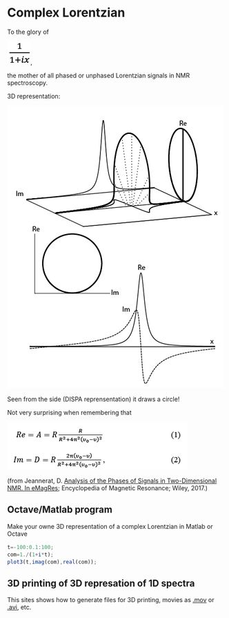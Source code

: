 # Complex Lorentzian

To the glory of 

![](eq.png),

the mother of all phased or unphased Lorentzian signals in NMR spectroscopy.


3D representation:

![](ima2.png)

Seen from the side (DISPA reprensentation) it draws a circle! 

Not very surprising when remembering that

![](eqcircl.png)


(from Jeannerat, D. [Analysis of the Phases of Signals in Two-Dimensional NMR. In eMagRes](https://archive-ouverte.unige.ch/unige:93864/ATTACHMENT01); Encyclopedia of Magnetic Resonance; Wiley, 2017.)

## Octave/Matlab program 
Make your owne 3D representation of a complex Lorentzian in Matlab or Octave
```octave
t=-100:0.1:100;
com=1./(1+i*t);
plot3(t,imag(com),real(com));
```
## 3D printing of 3D represation of 1D spectra
This sites shows how to generate files for 3D printing, movies as [.mov](https://github.com/Gr-Jeannerat-unige/3D_DISPA_1D_NMR_spectra/blob/master/Matlab_files_and_movies_abs_disp/mov1%20(Converted).mov) or [.avi](https://github.com/Gr-Jeannerat-unige/3D_DISPA_1D_NMR_spectra/blob/master/Matlab_files_and_movies_abs_disp/mov1.avi), etc.
